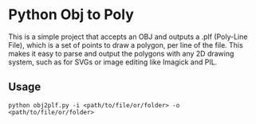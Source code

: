 # Python Obj to Poly  
This is a simple project that accepts an OBJ and outputs a .plf (Poly-Line File), which is a set of points to draw a polygon, per line of the file. 
This makes it easy to parse and output the polygons with any 2D drawing system, such as for SVGs or image editing like Imagick and PIL.


## Usage
`python obj2plf.py -i <path/to/file/or/folder> -o <path/to/file/or/folder>`

